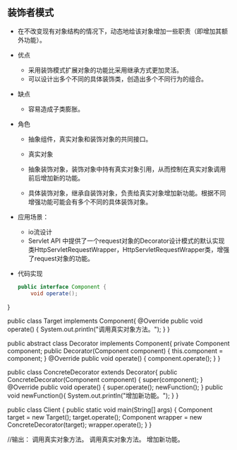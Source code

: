 ## 装饰者模式
- 在不改变现有对象结构的情况下，动态地给该对象增加一些职责（即增加其额外功能）。
  
- 优点
  
  - 采用装饰模式扩展对象的功能比采用继承方式更加灵活。
  - 可以设计出多个不同的具体装饰类，创造出多个不同行为的组合。
  
- 缺点
  
  - 容易造成子类膨胀。
  
- 角色
  
  - 抽象组件，真实对象和装饰对象的共同接口。
  - 真实对象
  - 抽象装饰对象，装饰对象中持有真实对象引用，从而控制在真实对象调用前后增加新的功能。
  
  - 具体装饰对象，继承自装饰对象，负责给真实对象增加新功能。根据不同增强功能可能会有多个不同的具体装饰对象。
  
- 应用场景：
  - io流设计
  - Servlet API 中提供了一个request对象的Decorator设计模式的默认实现类HttpServletRequestWrapper，HttpServletRequestWrapper类，增强了request对象的功能。
  
- 代码实现

  ```java
  public interface Component {
      void operate();
}
  
  public class Target implements Component{
      @Override
      public void operate() {
          System.out.println("调用真实对象方法。");
      }
  }
  
  public abstract class Decorator implements Component{
      private Component component;
      public Decorator(Component component) {
          this.component = component;
      }
      @Override
      public void operate() {
          component.operate();
      }
  }
  
  public class ConcreteDecorator extends Decorator{
      public ConcreteDecorator(Component component) {
          super(component);
      }
      @Override
      public void operate() {
          super.operate();
          newFunction();
      }
      public void newFunction(){
          System.out.println("增加新功能。");
      }
  }
  
  public class Client {
      public static void main(String[] args) {
          Component target = new Target();
          target.operate();
          Component wrapper = new ConcreteDecorator(target);
          wrapper.operate();
      }
  }
  
  //输出：
  调用真实对象方法。
  调用真实对象方法。
  增加新功能。
  ```
  
  